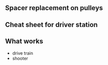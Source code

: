 ## Spacer replacement on pulleys

## Cheat sheet for driver station

## What works
- drive train
- shooter

## 
